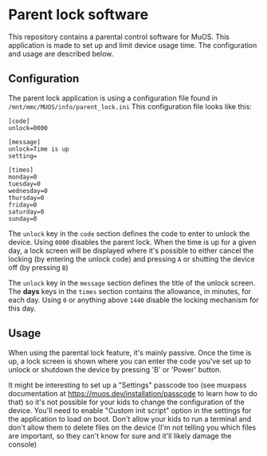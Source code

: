# Parent lock software

This repository contains a parental control software for MuOS.
This application is made to set up and limit device usage time.
The configuration and usage are described below.

## Configuration

The parent lock application is using a configuration file found in `/mnt/mmc/MUOS/info/parent_lock.ini`
This configuration file looks like this:

```
[code]
unlock=0000

[message]
unlock=Time is up
setting=

[times]
monday=0
tuesday=0
wednesday=0
thursday=0
friday=0
saturday=0
sunday=0
```

The `unlock` key in the `code` section defines the code to enter to unlock the device. Using `0000` disables the parent lock.
When the time is up for a given day, a lock screen will be displayed where it's possible to either cancel the locking (by entering the unlock code) and pressing `A` or shutting the device off (by pressing `B`)

The `unlock` key in the `message` section defines the title of the unlock screen.
The **days** keys in the `times` section contains the allowance, in minutes, for each day. Using `0` or anything above `1440` disable the locking mechanism for this day.

## Usage

When using the parental lock feature, it's mainly passive. Once the time is up, a lock screen is shown where you can enter the code you've set up to unlock or shutdown the device by pressing 'B' or 'Power' button.

It might be interesting to set up a "Settings" passcode too (see muxpass documentation at https://muos.dev/installation/passcode to learn how to do that) so it's not possible for your kids to change the configuration of the device. You'll need to enable "Custom init script" option in the settings for the application to load on boot. Don't allow your kids to run a terminal and don't allow them to delete files on the device (I'm not telling you which files are important, so they can't know for sure and it'll likely damage the console)

